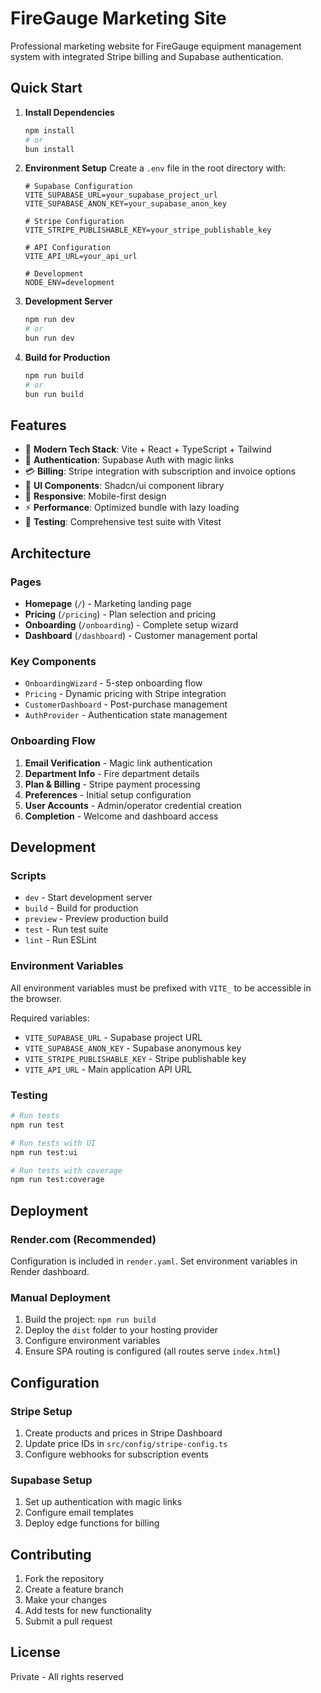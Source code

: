 # FireGauge Marketing Site

Professional marketing website for FireGauge equipment management system with integrated Stripe billing and Supabase authentication.

## Quick Start

1. **Install Dependencies**
   ```bash
   npm install
   # or
   bun install
   ```

2. **Environment Setup**
   Create a `.env` file in the root directory with:
   ```env
   # Supabase Configuration
   VITE_SUPABASE_URL=your_supabase_project_url
   VITE_SUPABASE_ANON_KEY=your_supabase_anon_key
   
   # Stripe Configuration
   VITE_STRIPE_PUBLISHABLE_KEY=your_stripe_publishable_key
   
   # API Configuration
   VITE_API_URL=your_api_url
   
   # Development
   NODE_ENV=development
   ```

3. **Development Server**
   ```bash
   npm run dev
   # or
   bun run dev
   ```

4. **Build for Production**
   ```bash
   npm run build
   # or
   bun run build
   ```

## Features

- 🚀 **Modern Tech Stack**: Vite + React + TypeScript + Tailwind
- 🔐 **Authentication**: Supabase Auth with magic links
- 💳 **Billing**: Stripe integration with subscription and invoice options
- 🎨 **UI Components**: Shadcn/ui component library
- 📱 **Responsive**: Mobile-first design
- ⚡ **Performance**: Optimized bundle with lazy loading
- 🧪 **Testing**: Comprehensive test suite with Vitest

## Architecture

### Pages
- **Homepage** (`/`) - Marketing landing page
- **Pricing** (`/pricing`) - Plan selection and pricing
- **Onboarding** (`/onboarding`) - Complete setup wizard
- **Dashboard** (`/dashboard`) - Customer management portal

### Key Components
- `OnboardingWizard` - 5-step onboarding flow
- `Pricing` - Dynamic pricing with Stripe integration
- `CustomerDashboard` - Post-purchase management
- `AuthProvider` - Authentication state management

### Onboarding Flow
1. **Email Verification** - Magic link authentication
2. **Department Info** - Fire department details
3. **Plan & Billing** - Stripe payment processing
4. **Preferences** - Initial setup configuration
5. **User Accounts** - Admin/operator credential creation
6. **Completion** - Welcome and dashboard access

## Development

### Scripts
- `dev` - Start development server
- `build` - Build for production
- `preview` - Preview production build
- `test` - Run test suite
- `lint` - Run ESLint

### Environment Variables
All environment variables must be prefixed with `VITE_` to be accessible in the browser.

Required variables:
- `VITE_SUPABASE_URL` - Supabase project URL
- `VITE_SUPABASE_ANON_KEY` - Supabase anonymous key
- `VITE_STRIPE_PUBLISHABLE_KEY` - Stripe publishable key
- `VITE_API_URL` - Main application API URL

### Testing
```bash
# Run tests
npm run test

# Run tests with UI
npm run test:ui

# Run tests with coverage
npm run test:coverage
```

## Deployment

### Render.com (Recommended)
Configuration is included in `render.yaml`. Set environment variables in Render dashboard.

### Manual Deployment
1. Build the project: `npm run build`
2. Deploy the `dist` folder to your hosting provider
3. Configure environment variables
4. Ensure SPA routing is configured (all routes serve `index.html`)

## Configuration

### Stripe Setup
1. Create products and prices in Stripe Dashboard
2. Update price IDs in `src/config/stripe-config.ts`
3. Configure webhooks for subscription events

### Supabase Setup
1. Set up authentication with magic links
2. Configure email templates
3. Deploy edge functions for billing

## Contributing

1. Fork the repository
2. Create a feature branch
3. Make your changes
4. Add tests for new functionality
5. Submit a pull request

## License

Private - All rights reserved 